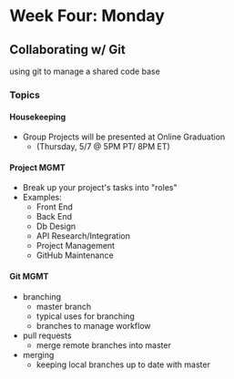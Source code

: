 # Week Four: Monday
## Collaborating w/ Git 
using git to manage a shared code base
### Topics
#### Housekeeping
- Group Projects will be presented at Online Graduation
    - (Thursday, 5/7 @ 5PM PT/ 8PM ET)
#### Project MGMT
- Break up your project's tasks into "roles"
- Examples:
    - Front End
    - Back End
    - Db Design
    - API Research/Integration
    - Project Management
    - GitHub Maintenance
#### Git MGMT
- branching
    - master branch
    - typical uses for branching
    - branches to manage workflow
- pull requests
    - merge remote branches into master
- merging
    - keeping local branches up to date with master
